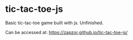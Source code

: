 # tic-tac-toe-js

Basic tic-tac-toe game built with js. Unfinished.

Can be accessed at: https://zapzor.github.io/tic-tac-toe-js/
